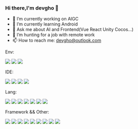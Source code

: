 ### Hi there,I'm devgho 👋
- 🔭 I’m currently working on AIGC
- 🌱 I’m currently learning Android
- 💬 Ask me about AI and Frontend(Vue React Unity Cocos...)
- 🤔 I’m hunting for a job with remote work
- 📫 How to reach me: devgho@outlook.com

Env:

[![](https://img.shields.io/badge/Windows-11-2376bc?style=flat-square&logo=windows&logoColor=ffffff)](https://www.microsoft.com/windows/get-windows-11)
[![](https://img.shields.io/badge/Linux-Ubuntu-2376bc?style=flat-square&logo=linux&logoColor=ffffff)](https://www.linuxfoundation.org/)
[![](https://img.shields.io/badge/Termux-gray.svg?style=flat-square&logo=termius)](https://github.com/termux)

IDE:

[![](https://img.shields.io/badge/IDE-Visual%20Studio%20Code-blue?style=flat-square&logo=visual-studio-code&logoColor=ffffff)](https://code.visualstudio.com/)
[![](https://img.shields.io/badge/IDE-Android%20Studio-blue?style=flat-square&logo=android-studio&logoColor=ffffff)](https://developer.android.google.cn/studio/)
[![](https://img.shields.io/badge/IntelliJ-%20PyCharm-green?style=flat-square&logo=PyCharm&logoColor=ffffff)]([https://www.jetbrains.com/idea/](https://www.jetbrains.com/zh-cn/pycharm/))
[![](https://img.shields.io/badge/IntelliJ-%20PhpStorm-purple?style=flat-square&logo=PhpStorm&logoColor=ffffff)](https://www.jetbrains.com/zh-cn/phpstorm/)



Lang:

[![](https://img.shields.io/badge/-JavaScript-f7e018?style=flat-square&logo=javascript&logoColor=white)](https://www.ecma-international.org/)
[![](https://img.shields.io/badge/-HTML5-E34F26?style=flat-square&logo=html5&logoColor=white)](https://html.spec.whatwg.org/)
[![](https://img.shields.io/badge/-CSS3-1572B6?style=flat-square&logo=css3&logoColor=white)](https://www.w3.org/Style/CSS/)
[![](https://img.shields.io/badge/TypeScript-cb3837?style=flat-square&logo=TypeScript&logoColor=ffffff)](https://www.typescriptlang.org/)
[![](https://img.shields.io/badge/-Python-3776AB?style=flat-square&logo=python&logoColor=ffffff)](https://www.python.org/)
[![](https://img.shields.io/badge/Php?style=flat-square&logo=php&logoColor=ffffff)](https://www.php.net/)
[![](https://img.shields.io/badge/Shell-f05032?style=flat-square&logo=powershell&logoColor=ffffff)](https://www.shell.com/)

Framework && Other:

[![](https://img.shields.io/badge/-Git-f05032?style=flat-square&logo=git&logoColor=white)](https://git-scm.com/)
[![](https://img.shields.io/badge/-MySQL-003545?style=flat-square&logo=mysql&logoColor=white)](https://www.mysql.com/)
[![](https://img.shields.io/badge/-Vue.js-4fc08d?style=flat-square&logo=vue.js&logoColor=ffffff)](https://vuejs.org/)
[![](https://img.shields.io/badge/-Node.js-43853d?style=flat-square&logo=node.js&logoColor=ffffff)](https://nodejs.org/)
[![](https://img.shields.io/badge/-Electron-6DB33F?style=flat-square&logo=electron&logoColor=ffffff)](https://www.electronjs.org/)
[![](https://img.shields.io/badge/-Redis-dc382d?style=flat-square&logo=redis&logoColor=white)](https://redis.io/)
[![](https://img.shields.io/badge/-NPM-cb3837?style=flat-square&logo=npm&logoColor=white)](https://npmjs.com/)
[![](https://img.shields.io/badge/-Nginx-269539?style=flat-square&logo=nginx&logoColor=ffffff)](https://nginx.org/)
[![](https://img.shields.io/badge/-Docker-2496ED?style=flat-square&logo=docker&logoColor=ffffff)](https://www.docker.com/)

<!--
**devgho/devgho** is a ✨ _special_ ✨ repository because its `README.md` (this file) appears on your GitHub profile.

Here are some ideas to get you started:

- 🔭 I’m currently working on ...
- 🌱 I’m currently learning ...
- 👯 I’m looking to collaborate on ...
- 🤔 I’m looking for help with ...
- 💬 Ask me about ...
- 📫 How to reach me: ...
- 😄 Pronouns: ...
- ⚡ Fun fact: ...
-->
